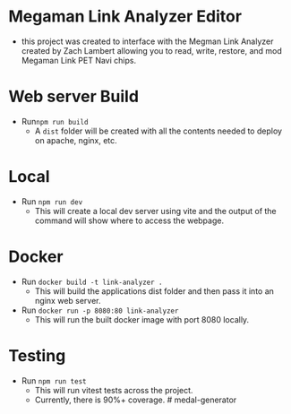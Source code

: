 # Megaman Link Analyzer Editor

- this project was created to interface with the Megman Link Analyzer created by Zach Lambert allowing you to read, write, restore, and mod Megaman Link PET Navi chips.

# Web server Build

- Run`npm run build`
    - A `dist` folder will be created with all the contents needed to deploy on apache, nginx, etc.

# Local

- Run `npm run dev`
    - This will create a local dev server using vite and the output of the command will show where to access the webpage.

# Docker

- Run `docker build -t link-analyzer .`
    - This will build the applications dist folder and then pass it into an nginx web server.
- Run `docker run -p 8080:80 link-analyzer`
    - This will run the built docker image with port 8080 locally.

# Testing

- Run `npm run test`
    - This will run vitest tests across the project.
    - Currently, there is 90%+ coverage.
#   m e d a l - g e n e r a t o r  
 